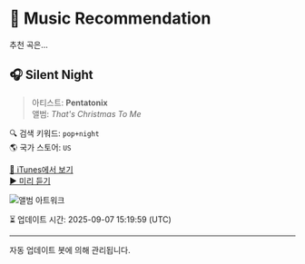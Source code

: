 
# 🎵 Music Recommendation

추천 곡은...

## 🎧 Silent Night  
> 아티스트: **Pentatonix**  
> 앨범: _That's Christmas To Me_  

🔍 검색 키워드: `pop+night`  
🌎 국가 스토어: `US`

[🔗 iTunes에서 보기](https://music.apple.com/us/album/silent-night/918377263?i=918377366&uo=4)  
[▶️ 미리 듣기](https://audio-ssl.itunes.apple.com/itunes-assets/AudioPreview122/v4/16/6e/cb/166ecb20-98da-cf21-ed84-e161b968978d/mzaf_5484097397179634256.plus.aac.p.m4a)

![앨범 아트워크](https://is1-ssl.mzstatic.com/image/thumb/Music1/v4/f7/88/0f/f7880fb0-8087-de0f-c9b3-821a5d3733d7/886444686716.jpg/100x100bb.jpg)

⏳ 업데이트 시간: 2025-09-07 15:19:59 (UTC)

---
자동 업데이트 봇에 의해 관리됩니다.
